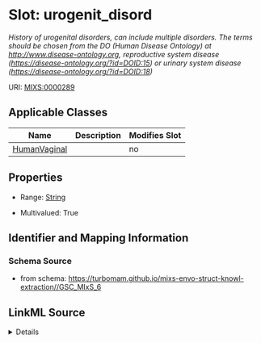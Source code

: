 # Slot: urogenit_disord


_History of urogenital disorders, can include multiple disorders. The terms should be chosen from the DO (Human Disease Ontology) at http://www.disease-ontology.org, reproductive system disease (https://disease-ontology.org/?id=DOID:15) or urinary system disease (https://disease-ontology.org/?id=DOID:18)_



URI: [MIXS:0000289](https://w3id.org/mixs/0000289)



<!-- no inheritance hierarchy -->




## Applicable Classes

| Name | Description | Modifies Slot |
| --- | --- | --- |
[HumanVaginal](HumanVaginal.md) |  |  no  |







## Properties

* Range: [String](String.md)

* Multivalued: True





## Identifier and Mapping Information







### Schema Source


* from schema: https://turbomam.github.io/mixs-envo-struct-knowl-extraction//GSC_MIxS_6




## LinkML Source

<details>
```yaml
name: urogenit_disord
description: History of urogenital disorders, can include multiple disorders. The
  terms should be chosen from the DO (Human Disease Ontology) at http://www.disease-ontology.org,
  reproductive system disease (https://disease-ontology.org/?id=DOID:15) or urinary
  system disease (https://disease-ontology.org/?id=DOID:18)
title: urogenital disorder
notes:
- disorder
from_schema: https://turbomam.github.io/mixs-envo-struct-knowl-extraction//GSC_MIxS_6
rank: 1000
slot_uri: MIXS:0000289
multivalued: true
alias: urogenit_disord
domain_of:
- HumanVaginal
range: string
required: false
recommended: false

```
</details>